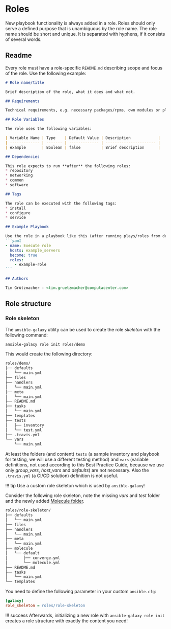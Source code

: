 # Roles

New playbook functionality is always added in a role. Roles should only serve a defined purpose that is unambiguous by the role name.
The role name should be short and unique. It is separated with hyphens, if it consists of several words.

## Readme

Every role must have a role-specific `README.md` describing scope and focus of the role. Use the following example:

````markdown
# Role name/title

Brief description of the role, what it does and what not.

## Requirements

Technical requirements, e.g. necessary packages/rpms, own modules or plugins.

## Role Variables

The role uses the following variables:

| Variable Name | Type    | Default Value | Description            |
| ------------- | ------- | ------------- | ---------------------- |
| example       | Boolean | false         | Brief description      |

## Dependencies

This role expects to run **after** the following roles:
* repository
* networking
* common
* software

## Tags

The role can be executed with the following tags:
* install
* configure
* service

## Example Playbook

Use the role in a playbook like this (after running plays/roles from dependencies section):
```yaml
- name: Execute role
  hosts: example_servers
  become: true
  roles:
    - example-role
```

## Authors

Tim Grützmacher - <tim.gruetzmacher@computacenter.com>

````

## Role structure

### Role skeleton

The `ansible-galaxy` utility can be used to create the role *skeleton* with the following command:

```bash
ansible-galaxy role init roles/demo
```

This would create the following directory:

```bash
roles/demo/
├── defaults
│   └── main.yml
├── files
├── handlers
│   └── main.yml
├── meta
│   └── main.yml
├── README.md
├── tasks
│   └── main.yml
├── templates
├── tests
│   ├── inventory
│   └── test.yml
├── .travis.yml
└── vars
    └── main.yml
```

At least the folders (and content) `tests` (a sample inventory and playbook for testing, we will use a different testing method) and `vars` (variable definitions, not used according to this Best Practice Guide, because we use only *group_vars*, *host_vars* and *defaults*) are not necessary. Also the `.travis.yml` (a CI/CD solution) definition is not useful.

!!! tip
    Use a custom role skeleton which is used by `ansible-galaxy`!

Consider the following role skeleton, note the missing *vars* and *test* folder and the newly added [Molecule folder](testing.md#molecule).

```bash
roles/role-skeleton/
├── defaults
│   └── main.yml
├── files
├── handlers
│   └── main.yml
├── meta
│   └── main.yml
├── molecule
│   └── default
│       ├── converge.yml
│       └── molecule.yml
├── README.md
├── tasks
│   └── main.yml
└── templates
```

You need to define the following parameter in your custom `ansible.cfg`:

```ini
[galaxy]
role_skeleton = roles/role-skeleton
```

!!! success
    Afterwards, initializing a new role with `ansible-galaxy role init` creates a role structure with exactly the content you need!
